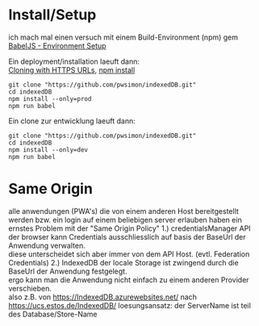 # Install/Setup
ich mach mal einen versuch mit einem Build-Environment (npm)
gem [BabelJS - Environment Setup](https://www.tutorialspoint.com/babeljs/babeljs_environment_setup.htm)

Ein deployment/installation laeuft dann:  
[Cloning with HTTPS URLs](https://docs.github.com/en/free-pro-team@latest/github/using-git/which-remote-url-should-i-use#cloning-with-https-urls), [npm install](https://docs.npmjs.com/cli/install.html)

    git clone "https://github.com/pwsimon/indexedDB.git"
    cd indexedDB
    npm install --only=prod
    npm run babel

Ein clone zur entwicklung laeuft dann:

    git clone "https://github.com/pwsimon/indexedDB.git"  
    cd indexedDB
    npm install --only=dev
    npm run babel

# Same Origin
alle anwendungen (PWA's) die von einem anderen Host bereitgestellt werden bzw. ein login auf einem beliebigen server erlauben haben ein ernstes Problem mit der "Same Origin Policy"
1.) credentialsManager API
der browser kann Credentials ausschliesslich auf basis der BaseUrl der Anwendung verwalten.  
diese unterscheidet sich aber immer von dem API Host. (evtl. Federation Credentials)
2.) IndexedDB
der locale Storage ist zwingend durch die BaseUrl der Anwendung festgelegt.  
ergo kann man die Anwendung nicht einfach zu einem anderen Provider verschieben.  
also z.B. von https://IndexedDB.azurewebsites.net/ nach https://ucs.estos.de/IndexedDB/
loesungsansatz:
der ServerName ist teil des Database/Store-Name